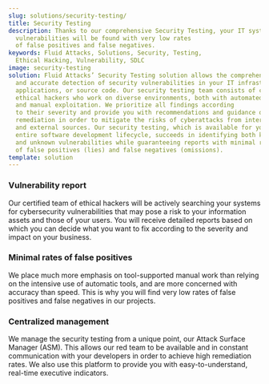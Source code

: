 ```yaml
---
slug: solutions/security-testing/
title: Security Testing
description: Thanks to our comprehensive Security Testing, your IT systems’
  vulnerabilities will be found with very low rates
  of false positives and false negatives.
keywords: Fluid Attacks, Solutions, Security, Testing,
  Ethical Hacking, Vulnerability, SDLC
image: security-testing
solution: Fluid Attacks’ Security Testing solution allows the comprehensive
  and accurate detection of security vulnerabilities in your IT infrastructure,
  applications, or source code. Our security testing team consists of certified
  ethical hackers who work on diverse environments, both with automated tools
  and manual exploitation. We prioritize all findings according
  to their severity and provide you with recommendations and guidance on their
  remediation in order to mitigate the risks of cyberattacks from internal
  and external sources. Our security testing, which is available for your
  entire software development lifecycle, succeeds in identifying both known
  and unknown vulnerabilities while guaranteeing reports with minimal rates
  of false positives (lies) and false negatives (omissions).
template: solution
---
```


<div class="sect2">

### Vulnerability report

Our certified team of ethical hackers will be actively searching your
systems for cybersecurity vulnerabilities that may pose a risk to your
information assets and those of your users. You will receive detailed
reports based on which you can decide what you want to fix according to
the severity and impact on your business.

</div>

<div class="sect2">

### Minimal rates of false positives

We place much more emphasis on tool-supported manual work than relying
on the intensive use of automatic tools, and are more concerned with
accuracy than speed. This is why you will find very low rates of false
positives and false negatives in our projects.

</div>

<div class="sect2">

### Centralized management

We manage the security testing from a unique point, our Attack Surface
Manager (ASM). This allows our red team to be available and in constant
communication with your developers in order to achieve high remediation
rates. We also use this platform to provide you with easy-to-understand,
real-time executive indicators.

</div>
